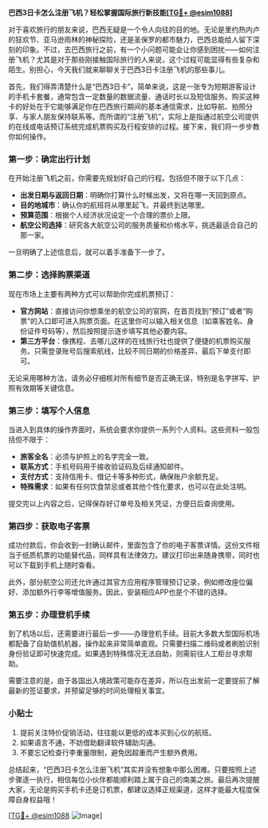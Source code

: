 **巴西3日卡怎么注册飞机？轻松掌握国际旅行新技能[[TG💪+ @esim1088](https://t.me/s/esim1088)]**

对于喜欢旅行的朋友来说，巴西无疑是一个令人向往的目的地。无论是里约热内卢的狂欢节、亚马逊雨林的神秘探险，还是圣保罗的都市魅力，巴西总能给人留下深刻的印象。不过，去巴西旅行之前，有一个小问题可能会让你感到困扰——如何注册飞机？尤其是对于那些刚接触国际旅行的人来说，这个过程可能显得有些复杂和陌生。别担心，今天我们就来聊聊关于巴西3日卡注册飞机的那些事儿。

首先，我们得弄清楚什么是“巴西3日卡”。简单来说，这是一张专为短期游客设计的手机卡套餐，通常包含一定数量的数据流量、通话时长以及短信服务。购买这种卡的好处在于它能够满足你在巴西旅行期间的基本通信需求，比如导航、拍照分享、与家人朋友保持联系等。而所谓的“注册飞机”，实际上是指通过航空公司提供的在线或电话预订系统完成机票购买及行程安排的过程。接下来，我们将一步步教你如何操作。

### 第一步：确定出行计划

在开始注册飞机之前，你需要先规划好自己的行程。包括但不限于以下几点：
- **出发日期与返回日期**：明确你打算什么时候出发，又将在哪一天回到原点。
- **目的地城市**：确认你的航班将从哪里起飞，并最终到达哪里。
- **预算范围**：根据个人经济状况设定一个合理的票价上限。
- **航空公司选择**：研究各大航空公司的服务质量和价格水平，挑选最适合自己的那一家。

一旦明确了上述信息后，就可以着手准备下一步了。

### 第二步：选择购票渠道

现在市场上主要有两种方式可以帮助你完成机票预订：
- **官方网站**：直接访问你想乘坐的航空公司的官网，在首页找到“预订”或者“购票”的入口即可进入购票页面。在这里你可以输入相关信息（如乘客姓名、身份证件号码等），然后按照提示逐步填写其他必要内容。
- **第三方平台**：像携程、去哪儿这样的在线旅行社也提供了便捷的机票购买服务。只需登录账号后搜索航线，比较不同日期的价格差异，最后下单支付即可。

无论采用哪种方法，请务必仔细核对所有细节是否正确无误，特别是名字拼写、护照有效期等关键信息。

### 第三步：填写个人信息

当进入到具体的操作界面时，系统会要求你提供一系列个人资料。这些资料一般包括但不限于：
- **旅客全名**：必须与护照上的名字完全一致。
- **联系方式**：手机号码用于接收验证码及后续通知邮件。
- **支付方式**：支持信用卡、借记卡等多种形式，确保账户余额充足。
- **特殊需求**：如果有任何饮食禁忌或者其他个性化要求，也可以在此处注明。

提交完以上内容之后，记得保存好订单号及相关凭证，方便日后查询使用。

### 第四步：获取电子客票

成功付款后，你会收到一封确认邮件，里面包含了你的电子客票详情。这份文件相当于纸质机票的功能替代品，同样具有法律效力。建议打印出来随身携带，同时也可以下载到手机上随时查看。

此外，部分航空公司还允许通过其官方应用程序管理预订记录，例如修改座位偏好、添加额外行李等增值服务。因此，安装相应APP也是个不错的选择。

### 第五步：办理登机手续

到了机场以后，还需要进行最后一步——办理登机手续。目前大多数大型国际机场都配备了自助值机机器，操作起来非常简单直观。只需要扫描二维码或者刷脸识别身份验证即可快速完成。如果遇到特殊情况无法自助，则需前往人工柜台寻求帮助。

需要注意的是，由于各国出入境政策可能存在差异，所以在出发前一定要提前了解最新的签证要求，并预留足够的时间处理相关事宜。

### 小贴士

1. 提前关注特价促销活动，往往能以更低的成本买到心仪的航班。
2. 如果语言不通，不妨借助翻译软件辅助沟通。
3. 不要忘记检查行李重量限制，避免因超重而产生额外费用。

总结起来，“巴西3日卡怎么注册飞机”其实并没有想象中那么困难。只要按照上述步骤逐一执行，相信每位小伙伴都能顺利踏上属于自己的南美之旅。最后再次提醒大家，无论是购买手机卡还是订机票，都建议选择正规渠道，这样才能最大程度保障自身权益哦！

[[TG💪+ @esim1088](https://t.me/s/esim1088) ![Image](https://i.postimg.cc/4NQfJmqS/Snipaste-2025-05-13-00-14-12.png)]
